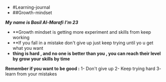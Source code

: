 - #Learning-journal
- ##Growth-mindset

***My name is Basil Al-Marafi***
***I'm 23***

- **Growth mindset is getting more experiment and skills from keep working
- **If you fall in a mistake don't give up just keep trying until yo u get what you want
- **thing is hard , and no one is better than you , you can reach their level by grow your skills by time**

 **Remember if you want to be good :**
1- Don't give up
2- Keep trying hard 
3- learn from your mistakes

